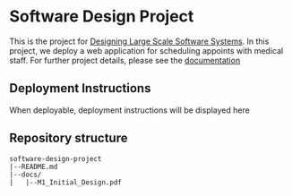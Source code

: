 # Software Design Project
This is the project for [Designing Large Scale Software Systems](https://cmu-swdesign.github.io).
In this project, we deploy a web application for scheduling appoints with medical staff.
For further project details, please see the [documentation](docs/README.md)

## Deployment Instructions
When deployable, deployment instructions will be displayed here

## Repository structure
```
software-design-project
|--README.md
|--docs/
|	|--M1_Initial_Design.pdf
```
